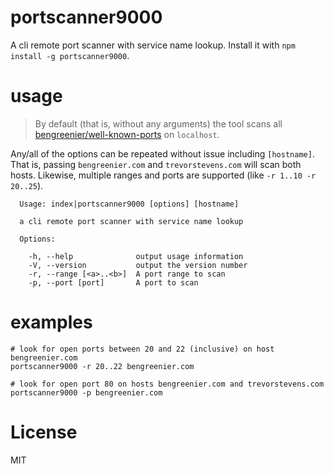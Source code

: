 # portscanner9000

A cli remote port scanner with service name lookup. Install it with `npm install -g portscanner9000`.

# usage

> By default (that is, without any arguments) the tool scans all [bengreenier/well-known-ports](https://github.com/bengreenier/well-known-ports) on `localhost`.

Any/all of the options can be repeated without issue including `[hostname]`.
That is, passing `bengreenier.com` and `trevorstevens.com` will scan both hosts.
Likewise, multiple ranges and ports are supported (like `-r 1..10 -r 20..25`).

```
  Usage: index|portscanner9000 [options] [hostname]

  a cli remote port scanner with service name lookup

  Options:

    -h, --help              output usage information
    -V, --version           output the version number
    -r, --range [<a>..<b>]  A port range to scan
    -p, --port [port]       A port to scan
```

# examples

```
# look for open ports between 20 and 22 (inclusive) on host bengreenier.com
portscanner9000 -r 20..22 bengreenier.com
```

```
# look for open port 80 on hosts bengreenier.com and trevorstevens.com
portscanner9000 -p bengreenier.com
```

# License

MIT